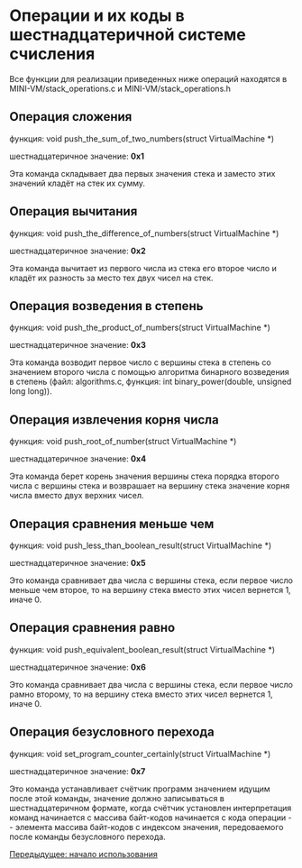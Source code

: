# Операции и их коды в шестнадцатеричной системе счисления

Все функции для реализации приведенных ниже операций находятся в MINI-VM/stack\_operations.c и MINI-VM/stack\_operations.h

## Операция сложения 

функция: void push\_the\_sum\_of\_two\_numbers(struct VirtualMachine \*)

шестнадцатеричное значение: **0x1**

Эта команда складывает два первых значения стека и заместо этих значений кладёт на стек их сумму.

## Операция вычитания

функция: void push\_the\_difference\_of\_numbers(struct VirtualMachine \*)

шестнадцатеричное значение: **0x2**

Эта команда вычитает из первого числа из стека его второе число и кладёт их разность за место тех двух чисел на стек.

## Операция возведения в степень

функция: void push\_the\_product\_of\_numbers(struct VirtualMachine \*)

шестнадцатеричное значение: **0x3**

Эта команда возводит первое число с вершины стека в степень со значением второго числа с помощью алгоритма бинарного возведения в степень (файл: algorithms.c, функция: int binary\_power(double, unsigned long long)).

## Операция извлечения корня числа

функция: void push\_root\_of\_number(struct VirtualMachine \*)

шестнадцатеричное значение: **0x4**

Эта команда берет корень значения вершины стека порядка второго числа с вершины стека и возврашает на вершину стека значение корня числа вместо двух верхних чисел.

## Операция сравнения меньше чем

функция: void push\_less\_than\_boolean\_result(struct VirtualMachine \*)

шестнадцатеричное значение: **0x5** 

Это команда сравнивает два числа с вершины стека, если первое число меньше чем второе, то на вершину стека вместо этих чисел вернется 1, иначе 0.

## Операция сравнения равно 

функция: void push\_equivalent\_boolean\_result(struct VirtualMachine \*)

шестнадцатеричное значение: **0x6**
 
Это команда сравнивает два числа с вершины стека, если первое число рамно второму, то на вершину стека вместо этих чисел вернется 1, иначе 0.

## Операция безусловного перехода 

функция: void set\_program\_counter\_certainly(struct VirtualMachine \*)

шестнадцатеричное значение: **0x7**

Это команда устанавливает счётчик программ значением идущим после этой команды, значение должно записываться в шестнадцатеричном формате, когда счётчик установлен интерпретация команд начинается с массива байт-кодов начинается с кода операции -- элемента массива байт-кодов с индексом значения, передоваемого после команды безусловного перехода.


<div align="left">
    <a href="https://github.com/TimurZolotov/MINI-VM/blob/master/docs/getting-started.md">Передыдущее: начало использования</a>
</div>
